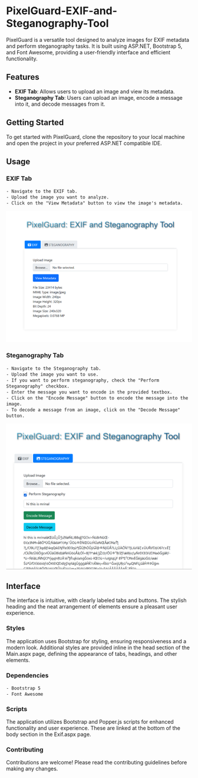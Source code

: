 # PixelGuard-EXIF-and-Steganography-Tool

PixelGuard is a versatile tool designed to analyze images for EXIF metadata and perform steganography tasks. It is built using ASP.NET, Bootstrap 5, and Font Awesome, providing a user-friendly interface and efficient functionality.

## Features

- **EXIF Tab**: Allows users to upload an image and view its metadata.
- **Steganography Tab**: Users can upload an image, encode a message into it, and decode messages from it.

## Getting Started

To get started with PixelGuard, clone the repository to your local machine and open the project in your preferred ASP.NET compatible IDE.

## Usage

### EXIF Tab

    - Navigate to the EXIF tab.
    - Upload the image you want to analyze.
    - Click on the "View Metadata" button to view the image's metadata.
![My Image](https://github.com/mrinalprakash45/PixelGuard-EXIF-and-Steganography-Tool/blob/main/exif.PNG)

### Steganography Tab

    - Navigate to the Steganography tab.
    - Upload the image you want to use.
    - If you want to perform steganography, check the "Perform Steganography" checkbox.
    - Enter the message you want to encode in the provided textbox.
    - Click on the "Encode Message" button to encode the message into the image.
    - To decode a message from an image, click on the "Decode Message" button.
![My Image](https://github.com/mrinalprakash45/PixelGuard-EXIF-and-Steganography-Tool/blob/main/steg.PNG)

## Interface

The interface is intuitive, with clearly labeled tabs and buttons. The stylish heading and the neat arrangement of elements ensure a pleasant user experience.

### Styles

The application uses Bootstrap for styling, ensuring responsiveness and a modern look. Additional styles are provided inline in the head section of the Main.aspx page, defining the appearance of tabs, headings, and other elements.
### Dependencies

    - Bootstrap 5
    - Font Awesome

### Scripts

The application utilizes Bootstrap and Popper.js scripts for enhanced functionality and user experience. These are linked at the bottom of the body section in the Exif.aspx page.
### Contributing

Contributions are welcome! Please read the contributing guidelines before making any changes.
